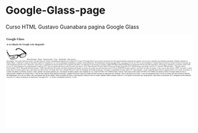 # Google-Glass-page
Curso HTML Gustavo Guanabara pagina Google Glass

![imagem](/_interface/Index.html-Alula-1.jpg)
